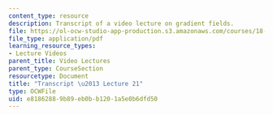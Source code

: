 ```yaml
---
content_type: resource
description: Transcript of a video lecture on gradient fields.
file: https://ol-ocw-studio-app-production.s3.amazonaws.com/courses/18-02-multivariable-calculus-fall-2007/e81862889b89eb0bb1201a5e0b6dfd50_18_022007L21.pdf
file_type: application/pdf
learning_resource_types:
- Lecture Videos
parent_title: Video Lectures
parent_type: CourseSection
resourcetype: Document
title: "Transcript \u2013 Lecture 21"
type: OCWFile
uid: e8186288-9b89-eb0b-b120-1a5e0b6dfd50
---
```

